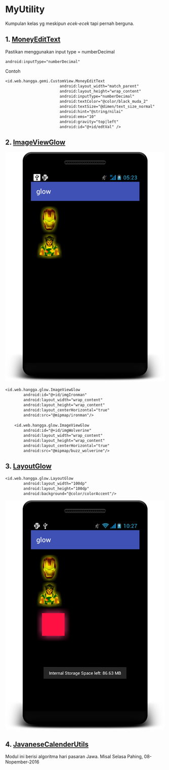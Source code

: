 # MyUtility
Kumpulan kelas yg meskipun *ecek-ecek* tapi pernah berguna.

## 1. [MoneyEditText](https://github.com/hangga/MyUtility/blob/master/MoneyEditText.java)

Pastikan menggunakan input type = numberDecimal
```
android:inputType="numberDecimal"
```

Contoh
```
<id.web.hangga.gemi.CustomView.MoneyEditText
                        android:layout_width="match_parent"
                        android:layout_height="wrap_content"
                        android:inputType="numberDecimal"
                        android:textColor="@color/black_muda_2"
                        android:textSize="@dimen/text_size_normal"
                        android:hint="@string/nilai"
                        android:ems="10"
                        android:gravity="top|left"
                        android:id="@+id/edtVal" />          
```
## 2. [ImageViewGlow](https://github.com/hangga/MyUtility/blob/master/ImageViewGlow.java)

![alt tag](https://github.com/hangga/MyUtility/blob/master/device-2016-11-08-052345.png)
```
<id.web.hangga.glow.ImageViewGlow
        android:id="@+id/imgIronman"
        android:layout_width="wrap_content"
        android:layout_height="wrap_content"
        android:layout_centerHorizontal="true"
        android:src="@mipmap/ironman"/>

    <id.web.hangga.glow.ImageViewGlow
        android:id="@+id/imgWolverine"
        android:layout_width="wrap_content"
        android:layout_height="wrap_content"
        android:layout_centerHorizontal="true"
        android:src="@mipmap/buzz_wolverine"/>
```
## 3. [LayoutGlow](https://github.com/hangga/MyUtility/blob/master/LayoutGlow.java)
```
<id.web.hangga.glow.LayoutGlow
        android:layout_width="100dp"
        android:layout_height="100dp"
        android:background="@color/colorAccent"/>
```
![alt_tag](https://github.com/hangga/MyUtility/blob/master/device-2016-11-08-102750.png)

## 4. [JavaneseCalenderUtils](https://github.com/hangga/MyUtility/blob/master/JavaneseCalenderUtils.java)
Modul ini berisi algoritma hari pasaran Jawa. 
Misal Selasa Pahing, 08-Nopember-2016
